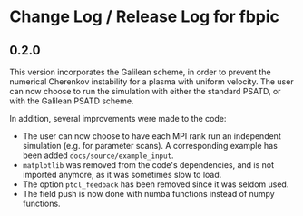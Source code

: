 # Change Log / Release Log for fbpic

## 0.2.0

This version incorporates the Galilean scheme, in order to prevent the 
numerical Cherenkov instability for a plasma with uniform velocity. The
user can now choose to run the simulation with either the standard PSATD, or
with the Galilean PSATD scheme.

In addition, several improvements were made to the code:
- The user can now choose to have each MPI rank run an independent simulation (e.g. for parameter scans). A corresponding example has been added `docs/source/example_input`. 
- `matplotlib` was removed from the code's dependencies, and is not imported anymore, as it was sometimes slow to load.
- The option `ptcl_feedback` has been removed since it was seldom used.
- The field push is now done with numba functions instead of numpy functions.